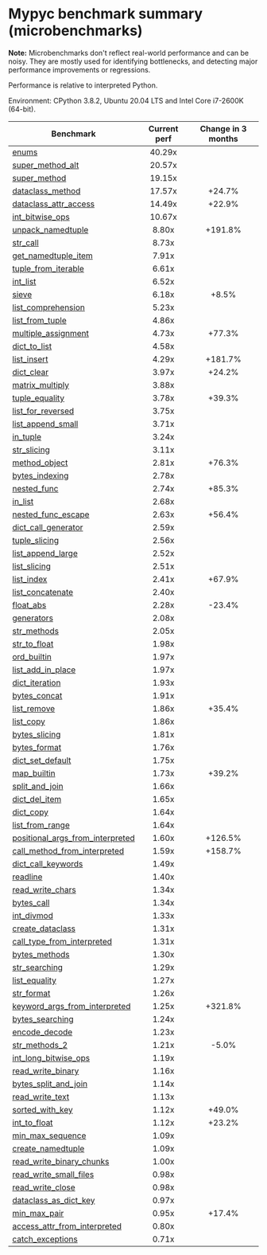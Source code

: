 # Mypyc benchmark summary (microbenchmarks)

**Note:** Microbenchmarks don't reflect real-world performance and can be noisy.
           They are mostly used for identifying bottlenecks, and detecting major performance
           improvements or regressions.

Performance is relative to interpreted Python.

Environment: CPython 3.8.2, Ubuntu 20.04 LTS and Intel Core i7-2600K (64-bit).

| Benchmark | Current perf | Change in 3 months |
| --- | :---: | :---: |
| [enums](benchmarks/enums.md) | 40.29x |  |
| [super_method_alt](benchmarks/super_method_alt.md) | 20.57x |  |
| [super_method](benchmarks/super_method.md) | 19.15x |  |
| [dataclass_method](benchmarks/dataclass_method.md) | 17.57x | +24.7% |
| [dataclass_attr_access](benchmarks/dataclass_attr_access.md) | 14.49x | +22.9% |
| [int_bitwise_ops](benchmarks/int_bitwise_ops.md) | 10.67x |  |
| [unpack_namedtuple](benchmarks/unpack_namedtuple.md) | 8.80x | +191.8% |
| [str_call](benchmarks/str_call.md) | 8.73x |  |
| [get_namedtuple_item](benchmarks/get_namedtuple_item.md) | 7.91x |  |
| [tuple_from_iterable](benchmarks/tuple_from_iterable.md) | 6.61x |  |
| [int_list](benchmarks/int_list.md) | 6.52x |  |
| [sieve](benchmarks/sieve.md) | 6.18x | +8.5% |
| [list_comprehension](benchmarks/list_comprehension.md) | 5.23x |  |
| [list_from_tuple](benchmarks/list_from_tuple.md) | 4.86x |  |
| [multiple_assignment](benchmarks/multiple_assignment.md) | 4.73x | +77.3% |
| [dict_to_list](benchmarks/dict_to_list.md) | 4.58x |  |
| [list_insert](benchmarks/list_insert.md) | 4.29x | +181.7% |
| [dict_clear](benchmarks/dict_clear.md) | 3.97x | +24.2% |
| [matrix_multiply](benchmarks/matrix_multiply.md) | 3.88x |  |
| [tuple_equality](benchmarks/tuple_equality.md) | 3.78x | +39.3% |
| [list_for_reversed](benchmarks/list_for_reversed.md) | 3.75x |  |
| [list_append_small](benchmarks/list_append_small.md) | 3.71x |  |
| [in_tuple](benchmarks/in_tuple.md) | 3.24x |  |
| [str_slicing](benchmarks/str_slicing.md) | 3.11x |  |
| [method_object](benchmarks/method_object.md) | 2.81x | +76.3% |
| [bytes_indexing](benchmarks/bytes_indexing.md) | 2.78x |  |
| [nested_func](benchmarks/nested_func.md) | 2.74x | +85.3% |
| [in_list](benchmarks/in_list.md) | 2.68x |  |
| [nested_func_escape](benchmarks/nested_func_escape.md) | 2.63x | +56.4% |
| [dict_call_generator](benchmarks/dict_call_generator.md) | 2.59x |  |
| [tuple_slicing](benchmarks/tuple_slicing.md) | 2.56x |  |
| [list_append_large](benchmarks/list_append_large.md) | 2.52x |  |
| [list_slicing](benchmarks/list_slicing.md) | 2.51x |  |
| [list_index](benchmarks/list_index.md) | 2.41x | +67.9% |
| [list_concatenate](benchmarks/list_concatenate.md) | 2.40x |  |
| [float_abs](benchmarks/float_abs.md) | 2.28x | -23.4% |
| [generators](benchmarks/generators.md) | 2.08x |  |
| [str_methods](benchmarks/str_methods.md) | 2.05x |  |
| [str_to_float](benchmarks/str_to_float.md) | 1.98x |  |
| [ord_builtin](benchmarks/ord_builtin.md) | 1.97x |  |
| [list_add_in_place](benchmarks/list_add_in_place.md) | 1.97x |  |
| [dict_iteration](benchmarks/dict_iteration.md) | 1.93x |  |
| [bytes_concat](benchmarks/bytes_concat.md) | 1.91x |  |
| [list_remove](benchmarks/list_remove.md) | 1.86x | +35.4% |
| [list_copy](benchmarks/list_copy.md) | 1.86x |  |
| [bytes_slicing](benchmarks/bytes_slicing.md) | 1.81x |  |
| [bytes_format](benchmarks/bytes_format.md) | 1.76x |  |
| [dict_set_default](benchmarks/dict_set_default.md) | 1.75x |  |
| [map_builtin](benchmarks/map_builtin.md) | 1.73x | +39.2% |
| [split_and_join](benchmarks/split_and_join.md) | 1.66x |  |
| [dict_del_item](benchmarks/dict_del_item.md) | 1.65x |  |
| [dict_copy](benchmarks/dict_copy.md) | 1.64x |  |
| [list_from_range](benchmarks/list_from_range.md) | 1.64x |  |
| [positional_args_from_interpreted](benchmarks/positional_args_from_interpreted.md) | 1.60x | +126.5% |
| [call_method_from_interpreted](benchmarks/call_method_from_interpreted.md) | 1.59x | +158.7% |
| [dict_call_keywords](benchmarks/dict_call_keywords.md) | 1.49x |  |
| [readline](benchmarks/readline.md) | 1.40x |  |
| [read_write_chars](benchmarks/read_write_chars.md) | 1.34x |  |
| [bytes_call](benchmarks/bytes_call.md) | 1.34x |  |
| [int_divmod](benchmarks/int_divmod.md) | 1.33x |  |
| [create_dataclass](benchmarks/create_dataclass.md) | 1.31x |  |
| [call_type_from_interpreted](benchmarks/call_type_from_interpreted.md) | 1.31x |  |
| [bytes_methods](benchmarks/bytes_methods.md) | 1.30x |  |
| [str_searching](benchmarks/str_searching.md) | 1.29x |  |
| [list_equality](benchmarks/list_equality.md) | 1.27x |  |
| [str_format](benchmarks/str_format.md) | 1.26x |  |
| [keyword_args_from_interpreted](benchmarks/keyword_args_from_interpreted.md) | 1.25x | +321.8% |
| [bytes_searching](benchmarks/bytes_searching.md) | 1.24x |  |
| [encode_decode](benchmarks/encode_decode.md) | 1.23x |  |
| [str_methods_2](benchmarks/str_methods_2.md) | 1.21x | -5.0% |
| [int_long_bitwise_ops](benchmarks/int_long_bitwise_ops.md) | 1.19x |  |
| [read_write_binary](benchmarks/read_write_binary.md) | 1.16x |  |
| [bytes_split_and_join](benchmarks/bytes_split_and_join.md) | 1.14x |  |
| [read_write_text](benchmarks/read_write_text.md) | 1.13x |  |
| [sorted_with_key](benchmarks/sorted_with_key.md) | 1.12x | +49.0% |
| [int_to_float](benchmarks/int_to_float.md) | 1.12x | +23.2% |
| [min_max_sequence](benchmarks/min_max_sequence.md) | 1.09x |  |
| [create_namedtuple](benchmarks/create_namedtuple.md) | 1.09x |  |
| [read_write_binary_chunks](benchmarks/read_write_binary_chunks.md) | 1.00x |  |
| [read_write_small_files](benchmarks/read_write_small_files.md) | 0.98x |  |
| [read_write_close](benchmarks/read_write_close.md) | 0.98x |  |
| [dataclass_as_dict_key](benchmarks/dataclass_as_dict_key.md) | 0.97x |  |
| [min_max_pair](benchmarks/min_max_pair.md) | 0.95x | +17.4% |
| [access_attr_from_interpreted](benchmarks/access_attr_from_interpreted.md) | 0.80x |  |
| [catch_exceptions](benchmarks/catch_exceptions.md) | 0.71x |  |
